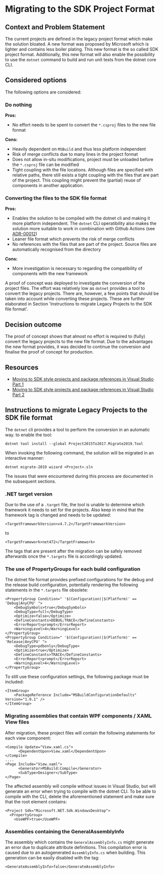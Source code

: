 # Migrating to the SDK Project Format

## Context and Problem Statement
The current projects are defined in the legacy project format which make the solution bloated. A new format was proposed by Microsoft which is lighter and contains less boiler plating. This new format is the so called SDK project format. Additionally, this new format will also enable the possibility to use the `dotnet` command to build and run unit tests from the dotnet core CLI.

## Considered options

The following options are considered:

### Do nothing

**Pros:**
* No effort needs to be spent to convert the `*.csproj` files to the new file format

**Cons:**
* Heavily dependent on `MSBuild` and thus less platform independent
* Risk of merge conflicts due to many lines in the project format
* Does not allow in-situ modifications, project must be unloaded before the `*.csproj` file can be modified
* Tight coupling with the file locations. Although files are specified with relative paths, there still exists a tight coupling with the files that are part of the project. This coupling might prevent the (partial) reuse of components in another application.

### Converting the files to the SDK file format

**Pros:**
* Enables the solution to be compiled with the dotnet cli and making it more platform independent. The `dotnet` CLI operatibility also makes the solution more suitable to work in combination with Github Actions (see [ADR-00012](00012-Selecting-NUnit-test-logger-to-report-results-in-GithubActions.md))
* Leaner file format which prevents the risk of merge conflicts
* No references with the files that are part of the project. Source files are automatically recognised from the directory

**Cons:**
* More investigation is necessary to regarding the compatibility of components with the new framework

A proof of concept was deployed to investigate the conversion of the project files. The effort was relatively low as `dotnet` provides a tool to convert the legacy projects. There are, however, a few points that should be taken into account while converting these projects. These are further elaborated in Section 'Instructions to migrate Legacy Projects to the SDK file format'.

## Decision outcome

The proof of concept shows that almost no effort is required to (fully) convert the legacy projects to the new file format. Due to the advantages the new format provides, it was decided to continue the conversion and finalise the proof of concept for production.

## Resources

* [Moving to SDK style projects and package references in Visual Studio Part 1](http://hermit.no/moving-to-sdk-style-projects-and-package-references-in-visual-studio-part-1/)
* [Moving to SDK style projects and package references in Visual Studio Part 2](http://hermit.no/moving-to-sdk-style-projects-and-package-references-in-visual-studio-part-2/)

## Instructions to migrate Legacy Projects to the SDK file format

The `dotnet` cli provides a tool to perform the conversion in an automatic way. to enable the tool:

```
dotnet tool install --global Project2015To2017.Migrate2019.Tool
```

When invoking the following command, the solution will be migrated in an interactive manner:
```
dotnet migrate-2019 wizard <Project>.sln
```

The issues that were encountered during this process are documented in the subsequent sections.

### .NET target version
Due to the use of a `.target` file, the tool is unable to determine which framework it needs to set for the projects. Also keep in mind that the framework tag is changed and needs to be updated:

```
<TargetFrameworkVersion>v4.7.2</TargetFrameworkVersion>
```
to
```
<TargetFramework>net472</TargetFramework>
```
The tags that are present after the migration can be safely removed afterwards once the `*.targets` file is accordingly updated.

### The use of PropertyGroups for each build configuration
The dotnet file format provides prefixed configurations for the debug and the release build configuration, potentially rendering the following statements in the `*.targets` file obsolete:

```
<PropertyGroup Condition=" '$(Configuration)|$(Platform)' == 'Debug|AnyCPU' ">
    <DebugSymbols>true</DebugSymbols>
    <DebugType>full</DebugType>
    <Optimize>false</Optimize>
    <DefineConstants>DEBUG;TRACE</DefineConstants>
    <ErrorReport>prompt</ErrorReport>
    <WarningLevel>4</WarningLevel>
</PropertyGroup>
<PropertyGroup Condition=" '$(Configuration)|$(Platform)' == 'Release|AnyCPU' ">
    <DebugType>pdbonly</DebugType>
    <Optimize>true</Optimize>
    <DefineConstants>TRACE</DefineConstants>
    <ErrorReport>prompt</ErrorReport>
    <WarningLevel>4</WarningLevel>
</PropertyGroup>
```

To still use these configuration settings, the following package must be included:

```
<ItemGroup>
    <PackageReference Include="MSBuildConfigurationDefaults" Version="1.0.1" />
</ItemGroup>
```

### Migrating assemblies that contain WPF components / XAML View files
After migration, these project files will contain the following statements for each view component:
```
<Compile Update="View.xaml.cs">
      <DependentUpon>View.xaml</DependentUpon>
</Compile>
....
<Page Include="View.xaml">
      <Generator>MSBuild:Compile</Generator>
      <SubType>Designer</SubType>
</Page>
```
The affected assembly will compile without issues in Visual Studio, but will generate an error when trying to compile with the dotnet CLI. To be able to compile with the CLI, delete the aforementioned statement and make sure that the root element contains:

```
<Project Sdk="Microsoft.NET.Sdk.WindowsDesktop">
  <PropertyGroup>
    <UseWPF>true</UseWPF>
```
### Assemblies containing the GeneralAssemblyInfo
The assembly which contains the `GeneralAssemblyInfo.cs` might generate an error due to duplicate attribute definitions. This compilation error is caused due to an autogenerated `AssemblyInfo.cs` when building. This generation can be easily disabled with the tag: 
```
<GenerateAssemblyInfo>false</GenerateAssemblyInfo>
``` 